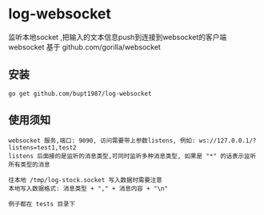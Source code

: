 # log-websocket
监听本地socket ,把输入的文本信息push到连接到websocket的客户端
websocket 基于 github.com/gorilla/websocket  

## 安装
`go get github.com/bupt1987/log-websocket`

## 使用须知
~~~~
websocket 服务,端口: 9090, 访问需要带上参数listens, 例如: ws://127.0.0.1/?listens=test1,test2
listens 后面接的是监听的消息类型,可同时监听多种消息类型, 如果是 "*" 的话表示监听所有类型的消息

往本地 /tmp/log-stock.socket 写入数据时需要注意
本地写入数据格式: 消息类型 + "," + 消息内容 + "\n"

例子都在 tests 目录下

~~~~
